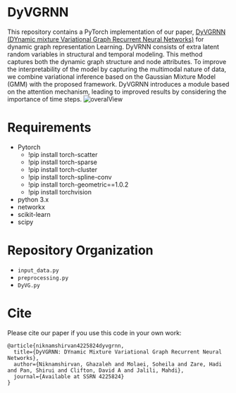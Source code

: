 # DyVGRNN
This repository contains a PyTorch implementation of our paper, [DyVGRNN (DYnamic mixture Variational Graph Recurrent Neural Networks)](https://papers.ssrn.com/sol3/papers.cfm?abstract_id=4225824) for dynamic graph representation Learning. DyVRNN consists of extra latent random variables in structural and temporal modeling. This method captures both the dynamic graph structure and node attributes. To improve the interpretability of the model by capturing the multimodal nature of data, we combine variational inference based on the Gaussian Mixture Model (GMM) with the proposed framework. DyVGRNN introduces a module based on the attention mechanism, leading to improved results by considering the importance of time steps.
![overalView](https://user-images.githubusercontent.com/91316109/210011672-3e782c02-4bcf-47aa-a882-916eaf79502d.jpg)

# Requirements
- Pytorch
  - !pip install torch-scatter
  - !pip install torch-sparse
  - !pip install torch-cluster
  - !pip install torch-spline-conv 
  - !pip install torch-geometric==1.0.2
  - !pip install torchvision
- python 3.x
- networkx
- scikit-learn
- scipy
# Repository Organization
- ``` input_data.py ```
- ``` preprocessing.py ```
- ``` DyVG.py ```
# Cite
Please cite our paper if you use this code in your own work:
```
@article{niknamshirvan4225824dyvgrnn,
  title={DyVGRNN: DYnamic Mixture Variational Graph Recurrent Neural Networks},
  author={Niknamshirvan, Ghazaleh and Molaei, Soheila and Zare, Hadi and Pan, Shirui and Clifton, David A and Jalili, Mahdi},
  journal={Available at SSRN 4225824}
}
```
